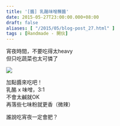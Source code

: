```yaml
---
title: '[醬] 乳酪味噌蘸醬'
date: 2015-05-27T23:00:00.000+08:00
draft: false
aliases: [ "/2015/05/blog-post_27.html" ]
tags : [Ḧandmade - 開伙]
---
```


宵夜時間，不要吃得太heavy  
但只吃蔬菜也太可憐了  

![](/images/yogurtmiso.jpg)

加點醬來吃吧！  
乳酪 x 味噌，3:1  
不會太鹹就OK  
再落些七味粉就更香（微辣）  
  
誰說吃宵夜一定會肥？

